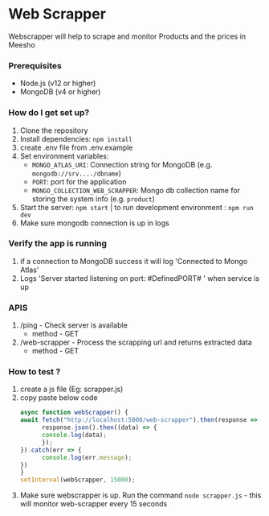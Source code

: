 # Web Scrapper #
Webscrapper will help to scrape and monitor Products and the prices in Meesho

### Prerequisites

- Node.js (v12 or higher)
- MongoDB (v4 or higher)

### How do I get set up? ###

1. Clone the repository
2. Install dependencies: `npm install`
3. create .env file from .env.example
4. Set environment variables:
   - `MONGO_ATLAS_URI`: Connection string for MongoDB (e.g. `mongodb://srv..../dbname`)
   - `PORT`: port for the application
   - `MONGO_COLLECTION_WEB_SCRAPPER`: Mongo db collection name for storing the system info (e.g. `product`)
5. Start the server: `npm start`  | to run development environment : `npm run dev`
6. Make sure mongodb connection is up in logs

### Verify the app is running ###
1. if a connection to MongoDB success it will log 'Connected to Mongo Atlas' 
2. Logs 'Server started listening on port: #DefinedPORT# ' when service is up

### APIS
1. /ping - Check server is available
      - method - GET
2. /web-scrapper - Process the scrapping url and returns extracted data
      - method - GET 

### How to test ?
1. create a js file (Eg: scrapper.js)
2. copy paste below code 
      ``` JavaScript
      async function webScrapper() {
      await fetch("http://localhost:5000/web-scrapper").then(response => {
            response.json().then((data) => {
            console.log(data);
            }); 
      }).catch(err => {
            console.log(err.message);
      })   
      }
      setInterval(webScrapper, 15000);
      ```
3. Make sure webscrapper is up. Run the command `node scrapper.js` - this will monitor web-scrapper every 15 seconds